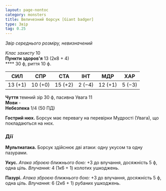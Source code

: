 ```yaml
---
layout: page-nontoc
category: monsters
title: Величезний борсук [Giant badger]
type: Звір
tag: 0.25
---
```


_Звір середнього розміру, невизначений_  

_Клас захисту_ 10    
**Пункти здоров'я** 13 (2к8 + 4)    
**** 30 ф, риття 10 ф.  

| СИЛ     | СПР     | СТА     | ІНТ    | МДР     | ХАР    |
| ------- | ------- | ------- | ------ | ------- | ------ |
| 13 (+1) | 10 (+0) | 15 (+2) | 2 (−4) | 12 (+1) | 5 (−3) |

**Чуття** темний зір 30 ф, пасивна Увага 11    
**Мови** -    
**Небезпека** 1/4 (50 ПД)  

**Гострий нюх.** Борсук має перевагу на перевірки Мудрості (Увага), що покладаються на нюх.

### Дії
**Мультиатака.** Борсук здійснює дві атаки: одну укусом та одну пазурами.    

**Укус.** _Атака зброєю ближнього бою:_ +3 до влучання, досяжність 5 ф, одна ціль. _Влучання:_ 4 (1к6 + 1) колотих ушкоджень.    

**Пазурі.** _Атака зброєю ближнього бою:_ +3 до влучання, досяжність 5 ф, одна ціль. _Влучання:_ 6 (2к6 + 1) рубаних ушкоджень. 
